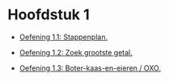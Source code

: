 # Hoofdstuk 1

- [Oefening 1.1: Stappenplan.](https://github.com/MathiasV-immalle/portfolio/blob/master/Tekstdocumenten/Hoofdstuk%201/Oef%201.1.md)

- [Oefening 1.2: Zoek grootste getal.](https://github.com/MathiasV-immalle/portfolio/blob/master/Tekstdocumenten/Hoofdstuk%201/Oef%201.2.md)

- [Oefening 1.3: Boter-kaas-en-eieren / OXO.](https://github.com/MathiasV-immalle/portfolio/blob/master/Tekstdocumenten/Hoofdstuk%201/Oef%201.3.md)
